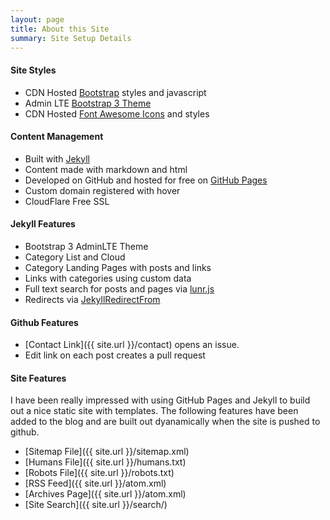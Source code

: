 ```yaml
---
layout: page
title: About this Site
summary: Site Setup Details
---
```


#### Site Styles

* CDN Hosted [Bootstrap](http://www.bootstrapcdn.com/) styles and javascript
* Admin LTE [Bootstrap 3 Theme](https://github.com/almasaeed2010/AdminLTE)
* CDN Hosted [Font Awesome Icons](http://www.bootstrapcdn.com/#fontawesome_tab) and styles

#### Content Management

* Built with [Jekyll](http://jekyllrb.com)
* Content made with markdown and html
* Developed on GitHub and hosted for free on [GitHub Pages](https://pages.github.com)
* Custom domain registered with hover
* CloudFlare Free SSL

#### Jekyll Features

* Bootstrap 3 AdminLTE Theme
* Category List and Cloud
* Category Landing Pages with posts and links
* Links with categories using custom data
* Full text search for posts and pages via [lunr.js](http://lunrjs.com/)
* Redirects via [JekyllRedirectFrom](https://github.com/jekyll/jekyll-redirect-from)

#### Github Features

* [Contact Link]({{ site.url }}/contact) opens an issue.
* Edit link on each post creates a pull request

#### Site Features

I have been really impressed with using GitHub Pages and Jekyll to build out a nice static site with templates. The following features have been added to the blog and are built out dyanamically when the site is pushed to github.

* [Sitemap File]({{ site.url }}/sitemap.xml)
* [Humans File]({{ site.url }}/humans.txt)
* [Robots File]({{ site.url }}/robots.txt)
* [RSS Feed]({{ site.url }}/atom.xml)
* [Archives Page]({{ site.url }}/atom.xml)
* [Site Search]({{ site.url }}/search/)
